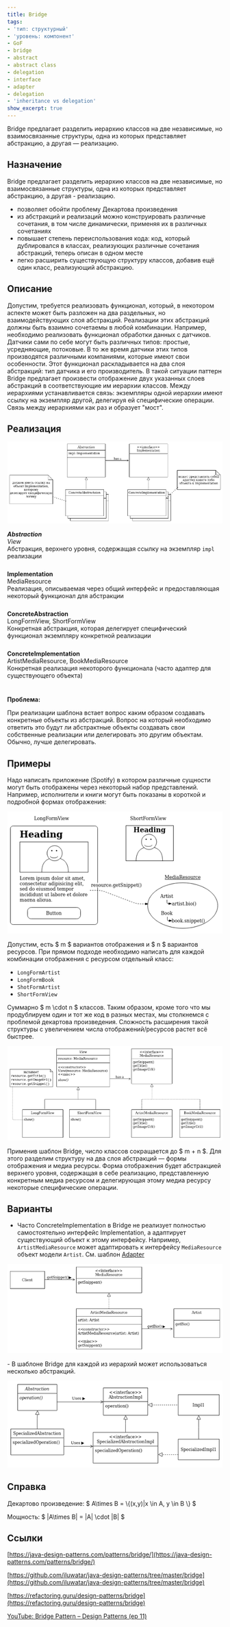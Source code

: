 ```yaml
---
title: Bridge
tags:
- 'тип: структурный'
- 'уровень: компонент'
- GoF
- bridge
- abstract
- abstract class
- delegation
- interface
- adapter
- delegation
- 'inheritance vs delegation'
show_excerpt: true
---
```


Bridge предлагает разделить иерархию классов на две независимые, но
взаимосвязанные структуры, одна из которых представляет абстракцию, а другая —
реализацию.

<!--more-->

<style>
    .wrap {
        padding-bottom: 25px;
    }
</style>

## Назначение

Bridge предлагает разделить иерархию классов на две независимые, но
взаимосвязанные структуры, одна из которых представляет абстракцию, а другая -
реализацию.

- позволяет обойти проблему Декартова произведения
- из абстракций и реализаций можно конструировать различные сочетания, в том
  числе динамически, применяя их в различных сочетаниях
- повышает степень переиспользования кода: код, который дублировался в классах,
реализующих различные сочетания абстракций, теперь описан в одном месте
- легко расширить существующую структуру классов, добавив ещё один класс,
  реализующий абстракцию.

## Описание
Допустим, требуется реализовать функционал, который, в некотором аспекте может
быть разложен на два раздельных, но взаимодействующих слоя абстракций.
Реализации этих абстракций должны быть взаимно сочетаемы в любой комбинации.
Например, необходимо реализовать функционал обработки данных с датчиков. Датчики
сами по себе могут быть различных типов: простые, усредняющие, потоковые. В то
же время датчики этих типов производятся различными компаниями, которые имеют
свои особенности. Этот функционал раскладывается на два слоя абстракций: тип
датчика и его производитель. В такой ситуации паттерн Bridge предлагает
произвести отображение двух указанных слоев абстракций в соответствующие им
иерархии классов. Между иерархиями устанавливается связь: экземпляры одной
иерархии имеют ссылку на экземпляр другой, делегируя ей специфические операции.
Связь между иерархиями как раз и образует "мост".

## Реализация


<p align="center">
  <img src="/assets/images/bridge/bridge.png" />
</p>

<div class="grid grid--px-0">
  <div class="cell cell--lg-3 cell--3"><b><i>Abstraction</i></b></div>
  <div class="cell cell--auto"><i>View</i></div>
  <div class="cell cell--lg-12 wrap">Абстракция, верхнего уровня, содержащая ссылку на экземпляр <code>impl</code> реализации</div>

  <div class="cell cell--lg-3 cell--3"><b>Implementation</b></div>
  <div class="cell cell--auto">MediaResource</div>
  <div class="cell cell--lg-12 wrap">Реализация, описываемая через общий интерфейс и предоставляющая некоторый функционал для абстракции</div>

  <div class="cell cell--lg-3 cell--3"><b>ConcreteAbstraction</b></div>
  <div class="cell cell--auto">LongFormView, ShortFormView</div>
  <div class="cell cell--lg-12 wrap">Конкретная абстракция, которая делегирует специфический функционал экземпляру конкретной реализации</div>

  <div class="cell cell--lg-3 cell--3"><b>ConcreteImplementation</b></div>
  <div class="cell cell--auto">ArtistMediaResource, BookMediaResource</div>
  <div class="cell cell--lg-12 wrap">Конкретная реализация некоторого функционала (часто адаптер для существующего объекта)</div>
</div>

**Проблема:**

При реализации шаблона встает вопрос каким образом создавать конкретные объекты
из абстракций. Вопрос на который необходимо ответить это будут ли абстрактные
объекты создавать свои собственные реализации или делегировать это другим объектам.
Обычно, лучше делегировать.


## Примеры

Надо написать приложение (Spotify) в котором различные сущности могут быть
отображены через некоторый набор представлений. Например, исполнители и книги
могут быть показаны в короткой и подробной формах отображения:

<p align="center">
  <img src="/assets/images/bridge/bridge-example.png" />
</p>

Допустим, есть $ m $ вариантов отображения и $ n $ вариантов ресурсов.
При прямом подходе необходимо написать для каждой комбинации отображения с
ресурсом отдельный класс:
- `LongFormArtist`
- `LongFormBook`
- `ShotFormArtist`
- `ShortFormView`


Суммарно $ m \cdot n $ классов. Таким образом, кроме того что мы продублируем
один и тот же код в разных местах, мы столкнемся с проблемой декартова
произведения. Сложность расширения такой структуры с увеличением числа
отображений/ресурсов растет всё быстрее.


<p align="center">
  <img src="/assets/images/bridge/bridge-example-uml.png" />
</p>

Применив шаблон Bridge, число классов сокращается до $ m + n $. Для этого
разделим структуру на два слоя абстракций — формы отображения и медиа ресурсы.
Форма отображения будет абстракцией верхнего уровня, содержащая в себе
реализацию, представленную конкретным медиа ресурсом и делегирующая этому
медиа ресурсу некоторые специфические операции.

## Варианты

- Часто ConcreteImplementation в Bridge не реализует полностью самостоятельно
интерфейс Implementation, а адаптирует существующий объект к этому интерфейсу.
Например, `ArtistMediaResource` может адаптировать к интерфейсу `MediaResource`
объект модели `Artist`. См. шаблон [Adapter](/2021/01/24/adapter.html)
<p align="center">
  <img src="/assets/images/bridge/bridge-adapter-example.png" />
</p>
- В шаблоне Bridge для каждой из иерархий может использоваться несколько абстракций.
<p align="center">
  <img src="/assets/images/bridge/bridge-multiple-abstractions.png" />
</p>


## Справка
Декартово произведение:
$ A\times B = \\{(x,y)|x \in A, y \in B \\} $

Мощность:
$ |A\times B| = |A| \cdot |B| $

## Ссылки
[https://java-design-patterns.com/patterns/bridge/](https://java-design-patterns.com/patterns/bridge/)

[https://github.com/iluwatar/java-design-patterns/tree/master/bridge](https://github.com/iluwatar/java-design-patterns/tree/master/bridge)

[https://refactoring.guru/design-patterns/bridge](https://refactoring.guru/design-patterns/bridge)

[YouTube: Bridge Pattern – Design Patterns (ep 11)](https://www.youtube.com/watch?v=F1YQ7YRjttI&list=PLrhzvIcii6GNjpARdnO4ueTUAVR9eMBpc&index=11)
